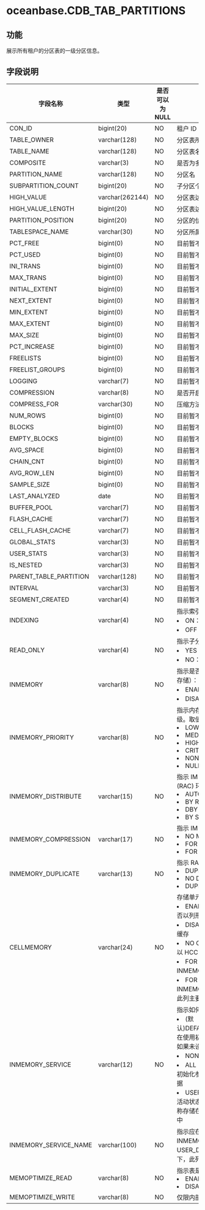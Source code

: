 oceanbase.CDB_TAB_PARTITIONS 
=================================================

功能 
-------------------

展示所有租户的分区表的一级分区信息。

字段说明 
----------------------



|          字段名称          |       类型        | 是否可以为 NULL |           描述            |
|------------------------|-----------------|------------|-------------------------|
| CON_ID                 | bigint(20)      | NO         | 租户 ID                   |
| TABLE_OWNER            | varchar(128)    | NO         | 分区表所属的 USER             |
| TABLE_NAME             | varchar(128)    | NO         | 分区表名字                   |
| COMPOSITE              | varchar(3)      | NO         | 是否为多级分区                 |
| PARTITION_NAME         | varchar(128)    | NO         | 分区名                     |
| SUBPARTITION_COUNT     | bigint(20)      | NO         | 子分区个数                   |
| HIGH_VALUE             | varchar(262144) | NO         | 分区表达式                   |
| HIGH_VALUE_LENGTH      | bigint(20)      | NO         | 分区表达式的长度                |
| PARTITION_POSITION     | bigint(20)      | NO         | 分区的位置                   |
| TABLESPACE_NAME        | varchar(30)     | NO         | 分区所属的表空间名               |
| PCT_FREE               | bigint(0)       | NO         | 目前暂不支持该字段，当前该字段默认为 NULL |
| PCT_USED               | bigint(0)       | NO         | 目前暂不支持该字段，当前该字段默认为 NULL |
| INI_TRANS              | bigint(0)       | NO         | 目前暂不支持该字段，当前该字段默认为 NULL |
| MAX_TRANS              | bigint(0)       | NO         | 目前暂不支持该字段，当前该字段默认为 NULL |
| INITIAL_EXTENT         | bigint(0)       | NO         | 目前暂不支持该字段，当前该字段默认为 NULL |
| NEXT_EXTENT            | bigint(0)       | NO         | 目前暂不支持该字段，当前该字段默认为 NULL |
| MIN_EXTENT             | bigint(0)       | NO         | 目前暂不支持该字段，当前该字段默认为 NULL |
| MAX_EXTENT             | bigint(0)       | NO         | 目前暂不支持该字段，当前该字段默认为 NULL |
| MAX_SIZE               | bigint(0)       | NO         | 目前暂不支持该字段，当前该字段默认为 NULL |
| PCT_INCREASE           | bigint(0)       | NO         | 目前暂不支持该字段，当前该字段默认为 NULL |
| FREELISTS              | bigint(0)       | NO         | 目前暂不支持该字段，当前该字段默认为 NULL |
| FREELIST_GROUPS        | bigint(0)       | NO         | 目前暂不支持该字段，当前该字段默认为 NULL |
| LOGGING                | varchar(7)      | NO         | 目前暂不支持该字段，当前该字段默认为 NULL |
| COMPRESSION            | varchar(8)      | NO         | 是否开启压缩                  |
| COMPRESS_FOR           | varchar(30)     | NO         | 压缩方法                    |
| NUM_ROWS               | bigint(0)       | NO         | 目前暂不支持该字段，当前该字段默认为 NULL |
| BLOCKS                 | bigint(0)       | NO         | 目前暂不支持该字段，当前该字段默认为 NULL |
| EMPTY_BLOCKS           | bigint(0)       | NO         | 目前暂不支持该字段，当前该字段默认为 NULL |
| AVG_SPACE              | bigint(0)       | NO         | 目前暂不支持该字段，当前该字段默认为 NULL |
| CHAIN_CNT              | bigint(0)       | NO         | 目前暂不支持该字段，当前该字段默认为 NULL |
| AVG_ROW_LEN            | bigint(0)       | NO         | 目前暂不支持该字段，当前该字段默认为 NULL |
| SAMPLE_SIZE            | bigint(0)       | NO         | 目前暂不支持该字段，当前该字段默认为 NULL |
| LAST_ANALYZED          | date            | NO         | 目前暂不支持该字段，当前该字段默认为 NULL |
| BUFFER_POOL            | varchar(7)      | NO         | 目前暂不支持该字段，当前该字段默认为 NULL |
| FLASH_CACHE            | varchar(7)      | NO         | 目前暂不支持该字段，当前该字段默认为 NULL |
| CELL_FLASH_CACHE       | varchar(7)      | NO         | 目前暂不支持该字段，当前该字段默认为 NULL |
| GLOBAL_STATS           | varchar(3)      | NO         | 目前暂不支持该字段，当前该字段默认为 NULL |
| USER_STATS             | varchar(3)      | NO         | 目前暂不支持该字段，当前该字段默认为 NULL |
| IS_NESTED              | varchar(3)      | NO         | 目前暂不支持该字段，当前该字段默认为 NULL |
| PARENT_TABLE_PARTITION | varchar(128)    | NO         | 目前暂不支持该字段，当前该字段默认为 NULL |
| INTERVAL               | varchar(3)      | NO         | 目前暂不支持该字段，当前该字段默认为 NULL |
| SEGMENT_CREATED        | varchar(4)      | NO         | 目前暂不支持该字段，当前该字段默认为 NULL |
| INDEXING              | varchar(4)      | NO         | 指示索引属性。取值：<li>ON：该子分区的索引已开启<li>OFF：此子分区的索引已关闭                        |
| READ_ONLY             | varchar(4)      | NO         | 指示子分区是否为只读：<li>YES：子分区的默认设置是只读的<li>NO：子分区的默认设置是读/写                        |
| INMEMORY              | varchar(8)      | NO         | 指示是否为此子分区启用内存中列存储（IM 列存储）：<li> ENABLED：启用<li>DISABLED：禁用                    |
| INMEMORY_PRIORITY     | varchar(8)      | NO         | 指示内存中列存储（IM 列存储）填充的优先级。取值：<li>LOW<li>MEDIUM<li>HIGH<li>CRITICAL<li>NONE<li>NULL                      |
| INMEMORY_DISTRIBUTE   | varchar(15)     | NO         | 指示 IM 列存储在 Real Application Clusters (RAC) 环境中的分布方式：<li>AUTO<li>BY ROWID RANGE<li>DBY PARTITION<li>BY SUBPARTITION                        |
| INMEMORY_COMPRESSION  | varchar(17)     | NO         | 指示 IM 列存储的压缩级别：<li>NO MEMCOMPRESS<li>FOR DML<li>FOR QUERY \[ LOW | HIGH \]<li>FOR CAPACITY \[ LOW | HIGH \]<li>AUTO<li>NULL <br>该值基于表中段所在的位置。例如：如果表已分区并启用了 IM 列存储，则对于 ALL_TABLES 值为NULL，对于 ALL_TAB_SUBPARTITIONS 值为非 NULL             |
| INMEMORY_DUPLICATE    | varchar(13)     | NO         | 指示 RAC 环境中 IM 列存储的重复设置：<li>DUPLICATE<li>NO DUPLICATE<li>DUPLICATE ALL                        |
| CELLMEMORY            | varchar(24)     | NO         | 存储单元闪存缓存中的列压缩值。取值：<li>ENABLED：Exadata Storage 将自动决定是否以列形式缓存<li>DISABLED：Exadata 存储被阻止以列形式缓存<li>NO CACHECOMPRESS：Exadata 存储将以 HCC 格式缓存（无需重新压缩）<li>FOR QUERY：Exadata Storage 将以 INMEMORY 查询高格式重新压缩和缓存<li>FOR CAPACITY：Exadata Storage 将以 INMEMORY 容量低格式重新压缩和缓存<br>此列主要与 Exadata 一起使用                        |
| INMEMORY_SERVICE      | varchar(12)     | NO         | 指示如何在各种实例上填充 IM 列存储。取值：<li>(默认)DEFAULTPARALLEL_INSTANCE_GROUP：在使用初始化参数指定的所有实例上填充数据。如果未设置该参数，则在所有实例上填充数据<li>NONE：数据不会在任何实例上填充<li>ALL：无论 PARALLEL_INSTANCE_GROUP 初始化参数的值如何，都会在所有实例上填充数据<li>USER_DEFINED：仅在用户指定的服务处于活动状态的实例上填充数据。与此对应的服务名称存储在该 INMEMORY_SERVICE_NAME 列中                        |
| INMEMORY_SERVICE_NAME | varchar(100)   | NO         | 指示应在其上填充 IM 列存储的服务名称。仅当 INMEMORY_SERVICE 对应的是 USER_DEFINED 时，该列才有值。其他情况下，此列均为空                     |
| MEMOPTIMIZE_READ      | varchar(8)      | NO         | 指示表是否启用了基于快速键的访问：<li>ENABLED <li>DISABLED                       |
| MEMOPTIMIZE_WRITE     | varchar(8)      | NO         | 仅限内部使用                       |
